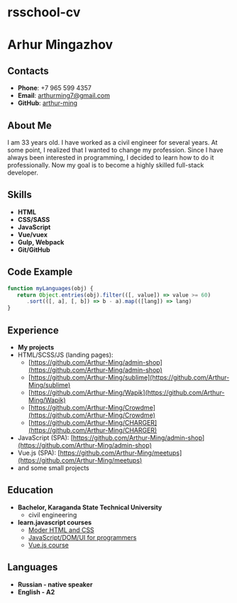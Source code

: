 # rsschool-cv
# **Arhur Mingazhov**
## **Contacts**
* **Phone**: +7 965 599 4357
* **Email**: [arthurming7@gmail.com](arthurming7@gmail.com)
* **GitHub**: [arthur-ming](https://github.com/Arthur-Ming)

## About Me
I am 33 years old. I have worked as a civil engineer for several years. At some point, I realized that I wanted to change my profession.
Since I have always been interested in programming, I decided to learn how to do it professionally. Now my goal is to become a highly skilled full-stack developer.

## **Skills**
* **HTML**
* **CSS/SASS**
* **JavaScript**
* **Vue/vuex**
* **Gulp, Webpack**
* **Git/GitHub**

## **Code Example**
```javascript
function myLanguages(obj) {
   return Object.entries(obj).filter(([, value]) => value >= 60)
      .sort(([, a], [, b]) => b - a).map(([lang]) => lang)
}
```

## **Experience**
* **My projects**
 * HTML/SCSS/JS (landing pages): 
    * [https://github.com/Arthur-Ming/admin-shop](https://github.com/Arthur-Ming/admin-shop)
    * [https://github.com/Arthur-Ming/sublime](https://github.com/Arthur-Ming/sublime)
    * [https://github.com/Arthur-Ming/Wapik](https://github.com/Arthur-Ming/Wapik)
    * [https://github.com/Arthur-Ming/Crowdme](https://github.com/Arthur-Ming/Crowdme)
    * [https://github.com/Arthur-Ming/CHARGER](https://github.com/Arthur-Ming/CHARGER)
  * JavaScript (SPA): [https://github.com/Arthur-Ming/admin-shop](https://github.com/Arthur-Ming/admin-shop)
  * Vue.js (SPA): [https://github.com/Arthur-Ming/meetups](https://github.com/Arthur-Ming/meetups)
  * and some small  projects

## **Education**
* **Bachelor, Karaganda State Technical University**
  * civil engineering
* **learn.javascript courses**
  * [Moder HTML and CSS](https://learn.javascript.ru/courses/htmlcss-20210708/artur-mingazhov/en/certificate.jpg)
  * [JavaScript/DOM/UI for programmers](https://learn.javascript.ru/courses/js-20210427/artur-mingazhov/en/certificate.jpg)
  * [Vue.js course](https://learn.javascript.ru/courses/vue-20210304/artur-mingazhov/en/certificate.jpg)

## **Languages**
* **Russian - native speaker**
* **English - A2**



